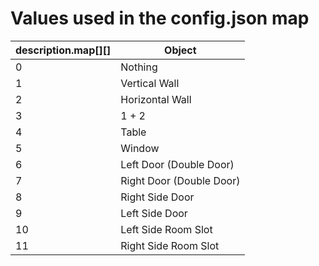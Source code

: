 # Values used in the config.json map

| description.map[][]  | Object  |
|---|---|
| 0  | Nothing  |
| 1  | Vertical Wall  |
| 2  | Horizontal Wall  |
| 3  | 1 + 2  |
| 4  | Table  |
| 5  | Window  |
| 6  | Left Door (Double Door)  |
| 7  | Right Door (Double Door)  |
| 8  | Right Side Door  |
| 9  | Left Side Door  |
| 10  | Left Side Room Slot  |
| 11  | Right Side Room Slot  |